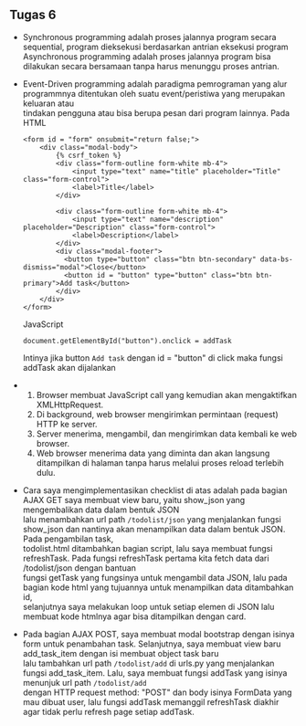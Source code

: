 ## Tugas 6
* Synchronous programming adalah proses jalannya program secara sequential, program dieksekusi berdasarkan antrian eksekusi program <br>
  Asynchronous programming adalah proses jalannya program bisa dilakukan secara bersamaan tanpa harus menunggu proses antrian.

* Event-Driven programming adalah paradigma pemrograman yang alur programmnya ditentukan oleh suatu event/peristiwa yang merupakan keluaran atau <br>
  tindakan pengguna atau bisa berupa pesan dari program lainnya.
  Pada HTML
  ```
  <form id = "form" onsubmit="return false;">
      <div class="modal-body">
          {% csrf_token %}
          <div class="form-outline form-white mb-4">
              <input type="text" name="title" placeholder="Title" class="form-control">
              <label>Title</label>
          </div>

          <div class="form-outline form-white mb-4">
              <input type="text" name="description" placeholder="Description" class="form-control">
              <label>Description</label>
          </div>
          <div class="modal-footer">
            <button type="button" class="btn btn-secondary" data-bs-dismiss="modal">Close</button>
            <button id = "button" type="button" class="btn btn-primary">Add task</button>
          </div>
      </div>
  </form>
  ```

  JavaScript
  ```
  document.getElementById("button").onclick = addTask
  ```
  Intinya jika button ```Add task``` dengan id = "button" di click maka fungsi addTask akan dijalankan

* 1. Browser membuat JavaScript call yang kemudian akan mengaktifkan XMLHttpRequest.
  2. Di background, web browser mengirimkan permintaan (request) HTTP ke server.
  3. Server menerima, mengambil, dan mengirimkan data kembali ke web browser.
  4. Web browser menerima data yang diminta dan akan langsung ditampilkan di halaman tanpa harus melalui proses reload terlebih dulu.

* Cara saya mengimplementasikan checklist di atas adalah pada bagian AJAX GET saya membuat view baru, yaitu show_json yang mengembalikan data dalam bentuk JSON <br>
  lalu menambahkan url path ```/todolist/json``` yang menjalankan fungsi show_json dan nantinya akan menampilkan data dalam bentuk JSON. Pada pengambilan task, <br>
  todolist.html ditambahkan bagian script, lalu saya membuat fungsi refreshTask. Pada fungsi refreshTask pertama kita fetch data dari /todolist/json dengan bantuan <br>
  fungsi getTask yang fungsinya untuk mengambil data JSON, lalu pada bagian kode html yang tujuannya untuk menampilkan data ditambahkan id, <br>
  selanjutnya saya melakukan loop untuk setiap elemen di JSON lalu membuat kode htmlnya agar bisa ditampilkan dengan card.

* Pada bagian AJAX POST, saya membuat modal bootstrap dengan isinya form untuk penambahan task. Selanjutnya, saya membuat view baru add_task_item dengan isi membuat object task baru <br>
  lalu tambahkan url path ```/todolist/add``` di urls.py yang menjalankan fungsi add_task_item. Lalu, saya membuat fungsi addTask yang isinya menunjuk url path ```/todolist/add``` <br>
  dengan HTTP request method: "POST" dan body isinya FormData yang mau dibuat user, lalu fungsi addTask memanggil refreshTask diakhir agar tidak perlu refresh page setiap addTask.